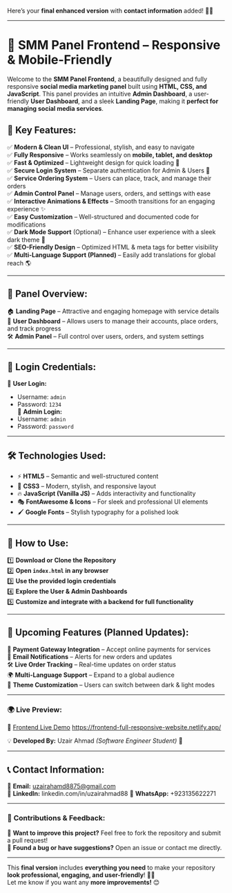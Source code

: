 Here’s your **final enhanced version** with **contact information** added! 🚀🔥  

---

# 🌟 **SMM Panel Frontend – Responsive & Mobile-Friendly**  

Welcome to the **SMM Panel Frontend**, a beautifully designed and fully responsive **social media marketing panel** built using **HTML, CSS, and JavaScript**. This panel provides an intuitive **Admin Dashboard**, a user-friendly **User Dashboard**, and a sleek **Landing Page**, making it **perfect for managing social media services**.  

## 🎯 **Key Features:**  
✅ **Modern & Clean UI** – Professional, stylish, and easy to navigate  
✅ **Fully Responsive** – Works seamlessly on **mobile, tablet, and desktop**  
✅ **Fast & Optimized** – Lightweight design for quick loading 🚀  
✅ **Secure Login System** – Separate authentication for Admin & Users 🔐  
✅ **Service Ordering System** – Users can place, track, and manage their orders  
✅ **Admin Control Panel** – Manage users, orders, and settings with ease  
✅ **Interactive Animations & Effects** – Smooth transitions for an engaging experience ✨  
✅ **Easy Customization** – Well-structured and documented code for modifications  
✅ **Dark Mode Support** (Optional) – Enhance user experience with a sleek dark theme 🌙  
✅ **SEO-Friendly Design** – Optimized HTML & meta tags for better visibility  
✅ **Multi-Language Support (Planned)** – Easily add translations for global reach 🌎  

---

## 📌 **Panel Overview:**  
🏠 **Landing Page** – Attractive and engaging homepage with service details  
👤 **User Dashboard** – Allows users to manage their accounts, place orders, and track progress  
🛠️ **Admin Panel** – Full control over users, orders, and system settings  

---

## 🔑 **Login Credentials:**  
🔹 **User Login:**  
   - Username: `admin`  
   - Password: `1234`  
🔹 **Admin Login:**  
   - Username: `admin`  
   - Password: `password`  

---

## 🛠 **Technologies Used:**  
- ⚡ **HTML5** – Semantic and well-structured content  
- 🎨 **CSS3** – Modern, stylish, and responsive layout  
- 🔥 **JavaScript (Vanilla JS)** – Adds interactivity and functionality  
- 🎭 **FontAwesome & Icons** – For sleek and professional UI elements  
- 🖌 **Google Fonts** – Stylish typography for a polished look  

---

## 🚀 **How to Use:**  
1️⃣ **Download or Clone the Repository**  
2️⃣ **Open `index.html` in any browser**  
3️⃣ **Use the provided login credentials**  
4️⃣ **Explore the User & Admin Dashboards**  
5️⃣ **Customize and integrate with a backend for full functionality**  

---

## 📢 **Upcoming Features (Planned Updates):**  
🛒 **Payment Gateway Integration** – Accept online payments for services  
📩 **Email Notifications** – Alerts for new orders and updates  
🛠 **Live Order Tracking** – Real-time updates on order status  
🌍 **Multi-Language Support** – Expand to a global audience  
🎨 **Theme Customization** – Users can switch between dark & light modes  

---

### 🌍 **Live Preview:**  
🔗 [Frontend Live Demo](https://frontend-full-responsive-website.netlify.app/)   https://frontend-full-responsive-website.netlify.app/


💡 **Developed By:** Uzair Ahmad *(Software Engineer Student)* 🚀  

---

## 📞 **Contact Information:**  
📧 **Email:** uzairahamd8875@gmail.com  
💼 **LinkedIn:** linkedin.com/in/uzairahmad88 
📱 **WhatsApp:** +923135622271


---

### 📣 **Contributions & Feedback:**  
💬 **Want to improve this project?** Feel free to fork the repository and submit a pull request!  
🐛 **Found a bug or have suggestions?** Open an issue or contact me directly.  

---

This **final version** includes **everything you need** to make your repository **look professional, engaging, and user-friendly**! 🚀🔥  
Let me know if you want any **more improvements!** 😊
